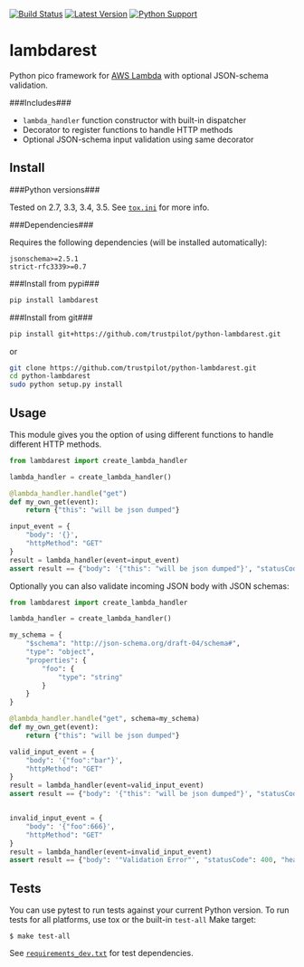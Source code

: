 [![Build Status](http://travis-ci.org/trustpilot/python-lambdarest.svg?branch=master)](https://travis-ci.org/trustpilot/python-lambdarest)  [![Latest Version](https://img.shields.io/pypi/v/lambdarest.svg)](https://pypi.python.org/pypi/lambdarest) [![Python Support](https://img.shields.io/pypi/pyversions/lambdarest.svg)](https://pypi.python.org/pypi/lambdarest)

# lambdarest

Python pico framework for [AWS Lambda](https://aws.amazon.com/lambda/) with optional JSON-schema validation.

###Includes###

* `lambda_handler` function constructor with built-in dispatcher
* Decorator to register functions to handle HTTP methods
* Optional JSON-schema input validation using same decorator

## Install

###Python versions###

Tested on 2.7, 3.3, 3.4, 3.5. See [`tox.ini`](tox.ini) for more info.

###Dependencies###

Requires the following dependencies (will be installed automatically):

```
jsonschema>=2.5.1
strict-rfc3339>=0.7
```

###Install from pypi###

```bash
pip install lambdarest
```

###Install from git###

```bash
pip install git+https://github.com/trustpilot/python-lambdarest.git
```

or

```bash
git clone https://github.com/trustpilot/python-lambdarest.git
cd python-lambdarest
sudo python setup.py install
```

## Usage

This module gives you the option of using different functions to handle different HTTP methods.

```python
from lambdarest import create_lambda_handler

lambda_handler = create_lambda_handler()

@lambda_handler.handle("get")
def my_own_get(event):
    return {"this": "will be json dumped"}

input_event = {
    "body": '{}',
    "httpMethod": "GET"
}
result = lambda_handler(event=input_event)
assert result == {"body": '{"this": "will be json dumped"}', "statusCode": 200, "headers":{}}
```

Optionally you can also validate incoming JSON body with JSON schemas:

```python
from lambdarest import create_lambda_handler

lambda_handler = create_lambda_handler()

my_schema = {
    "$schema": "http://json-schema.org/draft-04/schema#",
    "type": "object",
    "properties": {
        "foo": {
            "type": "string"
        }
    }
}

@lambda_handler.handle("get", schema=my_schema)
def my_own_get(event):
    return {"this": "will be json dumped"}

valid_input_event = {
    "body": '{"foo":"bar"}',
    "httpMethod": "GET"
}
result = lambda_handler(event=valid_input_event)
assert result == {"body": '{"this": "will be json dumped"}', "statusCode": 200, "headers":{}}


invalid_input_event = {
    "body": '{"foo":666}',
    "httpMethod": "GET"
}
result = lambda_handler(event=invalid_input_event)
assert result == {"body": '"Validation Error"', "statusCode": 400, "headers":{}}
```

## Tests

You can use pytest to run tests against your current Python version. To run tests for all platforms, use tox or the built-in `test-all` Make target:

```
$ make test-all
```

See [`requirements_dev.txt`](requirements_dev.txt) for test dependencies.
